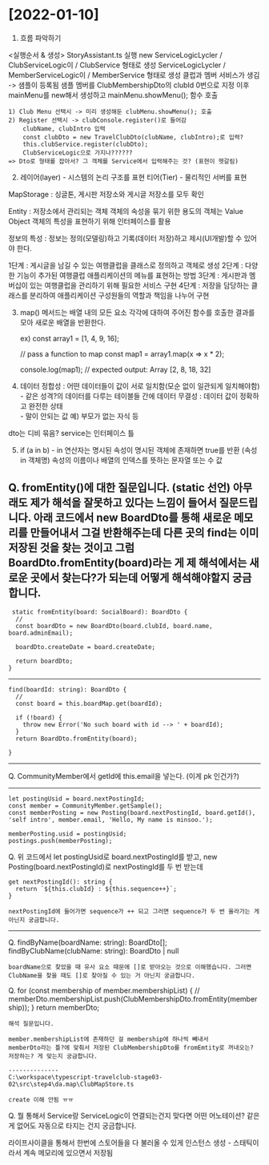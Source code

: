 # [2022-01-10]

1. 흐름 파악하기

<실행순서 & 생성> 
StoryAssistant.ts 실행 
new ServiceLogicLycler / ClubServiceLogic이 / ClubService 형태로 생성
ServiceLogicLycler / MemberServiceLogic이 / MemberService 형태로 생성
클럽과 멤버 서비스가 생김 -> 샘플이 등록됨 
샘플 멤버를 ClubMembershipDto의 clubId 0번으로 지정
이후 mainMenu를 new해서 생성하고 mainMenu.showMenu(); 함수 호출

    1) Club Menu 선택시 -> 미리 생성해둔 clubMenu.showMenu(); 호출
    2) Register 선택시 -> clubConsole.register()로 들어감
        clubName, clubIntro 입력
        const clubDto = new TravelClubDto(clubName, clubIntro);로 입력?
        this.clubService.register(clubDto);
        ClubServiceLogic으로 가지나??????
    => Dto로 형태를 잡아서? 그 객체를 Service에서 입력해주는 것? (표현이 헷갈림)



2. 레이어(layer) - 시스템의 논리 구조를 표현 
    티어(Tier) - 물리적인 서버를 표현

MapStorage : 싱글톤, 게시판 저장소와 게시글 저장소를 모두 확인

Entity : 저장소에서 관리되는 객체
객체의 속성을 묶기 위한 용도의 객체는 Value Object 
객체의 특성을 표현하기 위해 인터페이스를 활용

정보의 특성 : 정보는 정의(모델링)하고 기록(데이터 저장)하고 제시(UI개발)할 수 있어야 한다.

1단계 : 게시글을 남길 수 있는 여행클럽을 클래스로 정의하고 객체로 생성
2단계 : 다양한 기능이 추가된 여행클럽 애플리케이션의 메뉴를 표현하는 방법
3단계 : 게시판과 멤버십이 있는 여행클럽을 관리하기 위해 필요한 서비스 구현
4단계 : 저장을 담당하는 클래스를 분리하여 애플리케이션 구성원들의 역할과 책임을 나누어 구현

3. map() 메서드는 배열 내의 모든 요소 각각에 대하여 주어진 함수를 호출한 결과를 모아 새로운 배열을 반환한다.

    ex)
     const array1 = [1, 4, 9, 16];

    // pass a function to map
    const map1 = array1.map(x => x * 2);

    console.log(map1);
    // expected output: Array [2, 8, 18, 32]

4. 데이터 정합성 : 어떤 데이터들이 값이 서로 일치함(모순 없이 일관되게 일치해야함)    
        - 같은 성격?의 데이터를 다루는 테이블들 간에
    데이터 무결성 : 데이터 값이 정확하고 완전한 상태    
        - 말이 안되는 값 예) 부모가 없는 자식 등

dto는 디비 묶음?
service는 인터페이스 틀

5. if (a in b) - in 연산자는 명시된 속성이 명시된 객체에 존재하면 true를 반환
    (속성 in 객체명)
    속성의 이름이나 배열의 인덱스를 뜻하는 문자열 또는 수 값


Q. fromEntity()에 대한 질문입니다. (static 선언)
아무래도 제가 해석을 잘못하고 있다는 느낌이 들어서 질문드립니다.
아래 코드에서 new BoardDto를 통해 새로운 메모리를 만들어내서 그걸 반환해주는데
다른 곳의 find는 이미 저장된 것을 찾는 것이고
그럼 BoardDto.fromEntity(board)라는 게 제 해석에서는 새로운 곳에서 찾는다?가 되는데 어떻게 해석해야할지 궁금합니다.
------
     static fromEntity(board: SocialBoard): BoardDto {
      //
      const boardDto = new BoardDto(board.clubId, board.name, board.adminEmail);

      boardDto.createDate = board.createDate;

      return boardDto;
    }
------
    find(boardId: string): BoardDto {
      //
      const board = this.boardMap.get(boardId);

      if (!board) {
        throw new Error('No such board with id --> ' + boardId);
      }
      return BoardDto.fromEntity(board);

    }
------

Q. CommunityMember에서 getId에 this.email을 넣는다. (이게 pk 인건가?)

------
    let postingUsid = board.nextPostingId;
    const member = CommunityMember.getSample();
    const memberPosting = new Posting(board.nextPostingId, board.getId(), 'self intro', member.email, 'Hello, My name is minsoo.');

    memberPosting.usid = postingUsid;
    postings.push(memberPosting);

Q. 위 코드에서 let postingUsid로 board.nextPostingId를 받고,
    new Posting(board.nextPostingId)로 nextPostingId를 두 번 받는데
      
    get nextPostingId(): string {
      return `${this.clubId} : ${this.sequence++}`;
    }

    nextPostingId에 들어가면 sequence가 ++ 되고 그러면 sequence가 두 번 올라가는 게 아닌지 궁금합니다.
------
    
Q. findByName(boardName: string): BoardDto[];
    findByClubName(clubName: string): BoardDto | null

    boardName으로 찾았을 때 유사 요소 때문에 []로 받아오는 것으로 이해했습니다. 그러면 ClubName을 찾을 때도 []로 찾아질 수 있는 거 아닌지 궁금합니다.

Q.  for (const membership of member.membershipList) {
            //
            memberDto.membershipList.push(ClubMembershipDto.fromEntity(membership));
        }
        return memberDto;

    해석 질문입니다.

    member.membershipList에 존재하던 걸 membership에 하나씩 빼내서 
    memberDto라는 틀?에 맞춰서 저장된 ClubMembershipDto를 fromEmtity로 꺼내오는? 저장하는? 게 맞는지 궁금합니다.

    --------------
    C:\workspace\typescript-travelclub-stage03-02\src\step4\da.map\ClubMapStore.ts

    create 이해 안됨 ㅠㅠ


Q. 뭘 통해서 Service랑 ServiceLogic이 연결되는건지 맞다면 어떤 어노테이션? 같은 게 없어도 자동으로 타지는 건지 궁금합니다.



라이프사이클을 통해서 한번에 스토어들을 다 불러올 수 있게
인스턴스 생성 - 스태틱이라서 계속 메모리에 있으면서 저장됨
